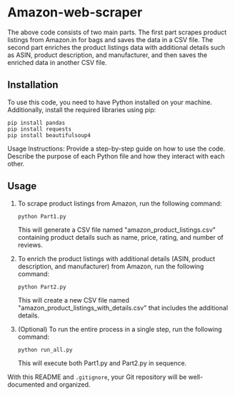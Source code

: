# Amazon-web-scraper
The above code consists of two main parts. The first part scrapes product listings from Amazon.in for bags and saves the data in a CSV file. The second part enriches the product listings data with additional details such as ASIN, product description, and manufacturer, and then saves the enriched data in another CSV file.


## Installation

To use this code, you need to have Python installed on your machine. Additionally, install the required libraries using pip:
```
pip install pandas
pip install requests
pip install beautifulsoup4
```

Usage Instructions: Provide a step-by-step guide on how to use the code. Describe the purpose of each Python file and how they interact with each other.


## Usage

1. To scrape product listings from Amazon, run the following command:
   ```
   python Part1.py
   ```

   This will generate a CSV file named "amazon_product_listings.csv" containing product details such as name, price, rating, and number of reviews.

2. To enrich the product listings with additional details (ASIN, product description, and manufacturer) from Amazon, run the following command:
   ```
   python Part2.py
   ```

   This will create a new CSV file named "amazon_product_listings_with_details.csv" that includes the additional details.

3. (Optional) To run the entire process in a single step, run the following command:
   ```
   python run_all.py
   ```
   This will execute both Part1.py and Part2.py in sequence.



With this README and `.gitignore`, your Git repository will be well-documented and organized.
